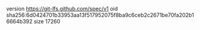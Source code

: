 version https://git-lfs.github.com/spec/v1
oid sha256:6d0424701b33953aa13f517952075f8ba9c6ceb2c2671be70fa202b16664b392
size 17260
